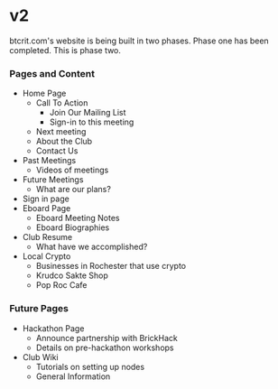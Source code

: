 # v2
btcrit.com's website is being built in two phases. Phase one has been completed. This is phase two.

### Pages and Content
- Home Page
    - Call To Action
        - Join Our Mailing List
        - Sign-in to this meeting
    - Next meeting
    - About the Club
    - Contact Us
- Past Meetings
    - Videos of meetings
- Future Meetings
    - What are our plans?
- Sign in page
- Eboard Page
    - Eboard Meeting Notes
    - Eboard Biographies
- Club Resume
    - What have we accomplished?
- Local Crypto
    - Businesses in Rochester that use crypto
    - Krudco Sakte Shop
    - Pop Roc Cafe

### Future Pages
- Hackathon Page
    - Announce partnership with BrickHack
    - Details on pre-hackathon workshops
- Club Wiki
    - Tutorials on setting up nodes
    - General Information
